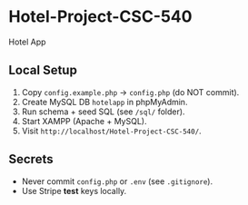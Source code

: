 # Hotel-Project-CSC-540
Hotel App
## Local Setup
1. Copy `config.example.php` → `config.php` (do NOT commit).
2. Create MySQL DB `hotelapp` in phpMyAdmin.
3. Run schema + seed SQL (see `/sql/` folder).
4. Start XAMPP (Apache + MySQL).
5. Visit `http://localhost/Hotel-Project-CSC-540/`.

## Secrets
- Never commit `config.php` or `.env` (see `.gitignore`).
- Use Stripe **test** keys locally.
